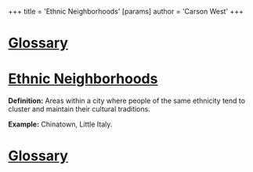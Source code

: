 +++
 title = 'Ethnic Neighborhoods'
[params]
	author = 'Carson West'
+++
# [Glossary](./../glossary/)

# [Ethnic Neighborhoods](./../ethnic-neighborhoods/) 
**Definition:**  Areas within a city where people of the same ethnicity tend to cluster and maintain their cultural traditions.

**Example:**  Chinatown, Little Italy.

# [Glossary](./../glossary/)
